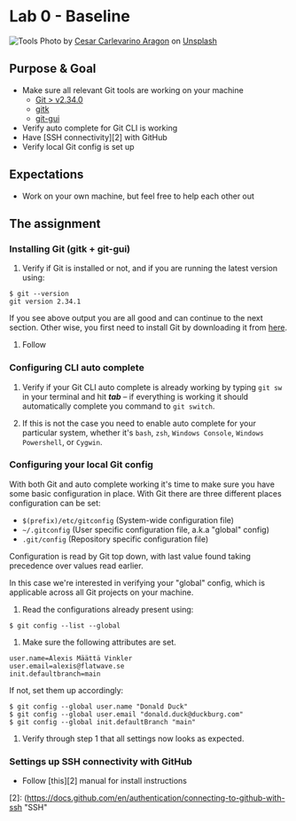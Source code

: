 # Lab 0 - Baseline
![Tools](./docs/tools.jpeg)
Photo by <a href="https://unsplash.com/@carlevarino?utm_source=unsplash&utm_medium=referral&utm_content=creditCopyText">Cesar Carlevarino Aragon</a> on <a href="https://unsplash.com/s/photos/tools?utm_source=unsplash&utm_medium=referral&utm_content=creditCopyText">Unsplash</a>

## Purpose & Goal
- Make sure all relevant Git tools are working on your machine
  - [Git > v2.34.0][1]
  - [gitk](http://git-scm.com/docs/gitk)
  - [git-gui](http://git-scm.com/docs/git-gui)
- Verify auto complete for Git CLI is working
- Have [SSH connectivity][2] with GitHub
- Verify local Git config is set up

## Expectations
- Work on your own machine, but feel free to help each other out

## The assignment
### Installing Git (gitk + git-gui)
1. Verify if Git is installed or not, and if you are running the latest version using:
```
$ git --version
git version 2.34.1
```
If you see above output you are all good and can continue to the next section. Other wise, you first need to install Git by downloading it from [here][1].

1. Follow

### Configuring CLI auto complete
1. Verify if your Git CLI auto complete is already working by typing `git sw` in your terminal and hit **_tab_** – if everything is working it should automatically complete you command to `git switch`.

1. If this is not the case you need to enable auto complete for your particular system, whether it's `bash`, `zsh`, `Windows Console`, `Windows Powershell`, or `Cygwin`.

### Configuring your local Git config
With both Git and auto complete working it's time to make sure you have some basic configuration in place. With Git there are three different places configuration can be set:
- `$(prefix)/etc/gitconfig` (System-wide configuration file)
- `~/.gitconfig` (User specific configuration file, a.k.a "global" config)
- `.git/config` (Repository specific configuration file)

Configuration is read by Git top down, with last value found taking precedence over values read earlier.

In this case we're interested in verifying your "global" config, which is applicable across all Git projects on your machine.

1. Read the configurations already present using:
```
$ git config --list --global
```
1. Make sure the following attributes are set.
```
user.name=Alexis Määttä Vinkler
user.email=alexis@flatwave.se
init.defaultbranch=main
```
If not, set them up accordingly:
```
$ git config --global user.name "Donald Duck"
$ git config --global user.email "donald.duck@duckburg.com"
$ git config --global init.defaultBranch "main"
```
1. Verify through step 1 that all settings now looks as expected.

### Settings up SSH connectivity with GitHub
- Follow [this][2] manual for install instructions

[1]: http://git-scm.com/downloads "Git"
[2]: (https://docs.github.com/en/authentication/connecting-to-github-with-ssh "SSH"

